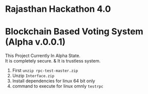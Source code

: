 # Rajasthan Hackathon 4.0<br/>
# Blockchain Based Voting System (Alpha v.0.0.1)<br/>
This Project Currently In Alpha State.<br/>
It is completely secure. &amp; It is trustless system.<br/>
 
1. First `unzip rpc-test-master.zip`
2. Unzip `Interface.zip`
3. Install dependencies for linux 64 bit only
4. command to execute for linux omnly `testrpc`
